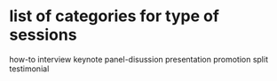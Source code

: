 # list of categories for type of sessions

how-to
interview
keynote
panel-disussion
presentation
promotion
split
testimonial

